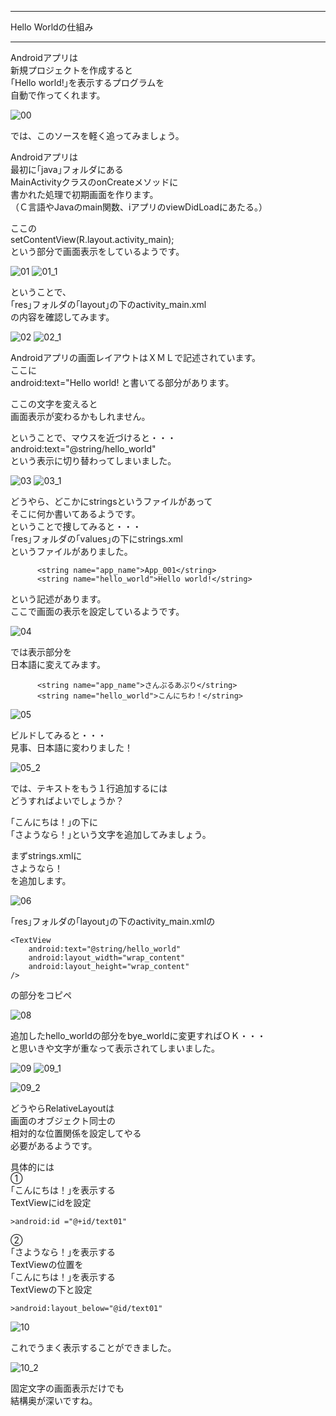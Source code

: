 ***
Hello Worldの仕組み
***

Androidアプリは  
新規プロジェクトを作成すると  
｢Hello world!｣を表示するプログラムを  
自動で作ってくれます。  

![00](https://github.com/miyake-yasunaga/01_Hello/blob/master/images/00.png)

では、このソースを軽く追ってみましょう。  

Androidアプリは  
最初に｢java｣フォルダにある  
MainActivityクラスのonCreateメソッドに  
書かれた処理で初期画面を作ります。  
（Ｃ言語やJavaのmain関数、iアプリのviewDidLoadにあたる。）  

ここの  
     setContentView(R.layout.activity_main);  
という部分で画面表示をしているようです。  

![01](https://github.com/miyake-yasunaga/01_Hello/blob/master/images/01.png)
![01_1](https://github.com/miyake-yasunaga/01_Hello/blob/master/images/01_1.png)


ということで、  
｢res｣フォルダの｢layout｣の下のactivity_main.xml  
の内容を確認してみます。  

![02](https://github.com/miyake-yasunaga/01_Hello/blob/master/images/02.png)
![02_1](https://github.com/miyake-yasunaga/01_Hello/blob/master/images/02_1.png)

Androidアプリの画面レイアウトはＸＭＬで記述されています。  
ここに  
          android:text="Hello world!
と書いてる部分があります。  

ここの文字を変えると  
画面表示が変わるかもしれません。  

ということで、マウスを近づけると・・・  
          android:text="@string/hello_world"  
という表示に切り替わってしまいました。  

![03](https://github.com/miyake-yasunaga/01_Hello/blob/master/images/03.png)
![03_1](https://github.com/miyake-yasunaga/01_Hello/blob/master/images/03_1.png)


どうやら、どこかにstringsというファイルがあって  
そこに何か書いてあるようです。  
ということで捜してみると・・・  
｢res｣フォルダの｢values｣の下にstrings.xml  
というファイルがありました。  

          <string name="app_name">App_001</string>  
          <string name="hello_world">Hello world!</string>  

という記述があります。  
ここで画面の表示を設定しているようです。  

![04](https://github.com/miyake-yasunaga/01_Hello/blob/master/images/04.png)

では表示部分を  
日本語に変えてみます。  

          <string name="app_name">さんぷるあぷり</string>  
          <string name="hello_world">こんにちわ！</string>  

![05](https://github.com/miyake-yasunaga/01_Hello/blob/master/images/05.png)

ビルドしてみると・・・  
見事、日本語に変わりました！  

![05_2](https://github.com/miyake-yasunaga/01_Hello/blob/master/images/05_2.png)

では、テキストをもう１行追加するには  
どうすればよいでしょうか？  

｢こんにちは！｣の下に  
｢さようなら！｣という文字を追加してみましょう。  

まずstrings.xmlに  
          <string name="bye_world">さようなら！</string>  
を追加します。  

![06](https://github.com/miyake-yasunaga/01_Hello/blob/master/images/06.png)

｢res｣フォルダの｢layout｣の下のactivity_main.xmlの  

    <TextView
        android:text="@string/hello_world"
        android:layout_width="wrap_content"
        android:layout_height="wrap_content"
    />
の部分をコピペ  

![08](https://github.com/miyake-yasunaga/01_Hello/blob/master/images/08.png)

追加したhello_worldの部分をbye_worldに変更すればＯＫ・・・  
と思いきや文字が重なって表示されてしまいました。  

![09](https://github.com/miyake-yasunaga/01_Hello/blob/master/images/09.png)
![09_1](https://github.com/miyake-yasunaga/01_Hello/blob/master/images/09_1.png)

![09_2](https://github.com/miyake-yasunaga/01_Hello/blob/master/images/09_2.png)

どうやらRelativeLayoutは  
画面のオブジェクト同士の  
相対的な位置関係を設定してやる  
必要があるようです。  

具体的には  
①  
｢こんにちは！｣を表示する  
TextViewにidを設定  

    >android:id ="@+id/text01"  

②  
｢さようなら！｣を表示する  
TextViewの位置を  
｢こんにちは！｣を表示する  
TextViewの下と設定  

    >android:layout_below="@id/text01"  

![10](https://github.com/miyake-yasunaga/01_Hello/blob/master/images/10.png)

これでうまく表示することができました。  

![10_2](https://github.com/miyake-yasunaga/01_Hello/blob/master/images/10_2.png)

固定文字の画面表示だけでも  
結構奥が深いですね。  


